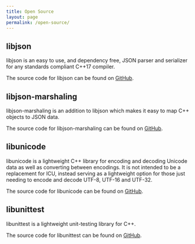 ```yaml
---
title: Open Source
layout: page
permalink: /open-source/
---
```


## libjson

libjson is an easy to use, and dependency free, JSON parser and serializer for
any standards compliant C++17 compiler.

The source code for libjson can be found on [GitHub](//github.com/sequence-point/libjson).

## libjson-marshaling

libjson-marshaling is an addition to libjson which makes it easy to map
C++ objects to JSON data.

The source code for libjson-marshaling can be found on
[GitHub](https://github.com/sequence-point/libjson-marshaling).

## libunicode

libunicode is a lightweight C++ library for encoding and decoding Unicode data
as well as converting between encodings. It is not intended to be a replacement
for ICU, instead serving as a lightweight option for those just needing to
encode and decode UTF-8, UTF-16 and UTF-32.

The source code for libunicode can be found on
[GitHub](//github.com/sequence-point/libunicode).

## libunittest

libunittest is a lightweight unit-testing library for C++.

The source code for libunittest can be found on
[GitHub](https://github.com/sequence-point/libunittest).
